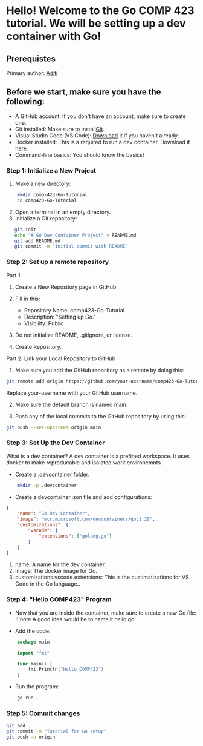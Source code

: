 # Hello! Welcome to the Go COMP 423 tutorial. We will be setting up a dev container with Go!

## Prerequistes 
Primary author: [Aditi](https://github.com/aditivn12)

Before we start, make sure you have the following:
- 
- A GitHub account: If you don't have an account, make sure to create one.
- Git installed: Make sure to install[Git](https://github.com/).
- Visual Studio Code (VS Code): [Download](https://code.visualstudio.com/download) it if you haven't already.
- Docker installed: This is a required to run a dev container. Download it [here](https://www.docker.com/products/docker-desktop/).
- Command-line basics: You should know the basics!

### Step 1: Initialize a New Project

1. Make a new directory:
```bash
    mkdir comp-423-Go-Tutorial
    cd comp423-Go-Tutorial
```

2. Open a terminal in an empty directory.
3. Initialize a Git repository:
```bash
   git init
   echo "# Go Dev Container Project" > README.md
   git add README.md
   git commit -m "Initial commit with README" 
```
### Step 2: Set up a remote repository
Part 1:

1. Create a New Repository page in GitHub.

2. Fill in this:

    - Repository Name: comp423-Go-Tuturial
    - Description: "Setting up Go."
    - Visibility: Public

3. Do not initialize README, .gitignore, or license.

4. Create Repository.

Part 2: 
Link your Local Repository to GitHub

1. Make sure you add the GitHub repository as a remote by doing this:


```bash
git remote add origin https://github.com/your-username/comp423-Go-Tutorial.git
```
Replace your-username with your GitHub username.

2. Make sure the default branch is named main. 

3. Push any of the local commits to the GitHub repository by using this:
``` bash
git push --set-upstream origin main
```

### **Step 3: Set Up the Dev Container**
What is a dev container? 
A dev container is a prefined workspace. It uses docker to make reproducable and isolated work environemnts. 

- Create a .devcontainer folder:
``` bash
    mkdir -p .devcontainer
```

- Create a devcontainer.json file and add configurations:
``` json
{
    "name": "Go Dev Container",
    "image": "mcr.microsoft.com/devcontainers/go:1.20",
    "customizations": {
        "vscode": {
            "extensions": ["golang.go"]
        }
    }
}
```
1. name: A name for the dev container.
2. image: The docker image for Go.
3. customizations.vscode.extensions: This is the custimatizations for VS Code in the Go language..

### Step 4: "Hello COMP423" Program
- Now that you are inside the container, make sure to create a new Go file:
!!!note
    A good idea would be to name it hello.go

- Add the code:
``` go
    package main

    import "fmt"

    func main() {
        fmt.Println("Hello COMP423")
    }
```
- Run the program:
``` bash 
    go run .
```
### **Step 5: Commit changes**
``` bash
git add .
git commit -m "Tutorial for Go setup"
git push -u origin
```